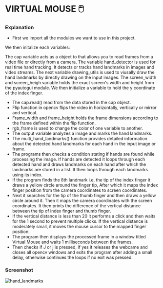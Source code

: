 <h1>VIRTUAL MOUSE 🖱️</h1>

<h3>Explanation</h3>

+ First we import all the modules we want to use in this project.

We then initalize each variables: 

  The cap variable acts as a object to that allows you to read frames from a video file or directly from a camera.
    The variable hand_detector is used for real time hand tracking. It detects or tracks hand landmarks in images and video streams.
    The next variable drawing_utils is used to viusally draw the hand landmarks by directly drawing on the input images.
    The screen_width and screen_heigh variable holds the exact screen's width and height from the pyautogui module.
    We then initialize a variable to hold the y coordinate of the index finger.

+ The cap.read() read from the data stored in the cap object.
+ Flip function in opencv flips the video in horizontally, vertically or mirror and vertical.
+ Frame_width and frame_height holds the frame dimensions according to the frame defined within the flip function.
+ rgb_frame is used to change the color of one variable to another.
+ The output variable analyzes a image and marks the hand landmarks.
+ The multi_hand_landmarks() function provides detailed information about the detected hand landmarks for each hand in the input image or frame.
+ The programs then checks a condition stating if hands are found while processing the image. If hands are detected it loops through each detected hand and draws landmarks on each hand after which the landmarks
  are stored in a list. It then loops through each landmarks using its index.
+ If the program finds the 8th landmark i.e, the tip of the index finger it draws a yellow circle around the finger tip, After which it maps the index finger position from the camera coordinates to screen coordinates.
+ Next it searches for the tip of the thumb finger and then draws a yellow circle around it. Then it maps the camera coordinates with the screen coordinates. It then prints the difference of the vertical distance
  between the tip of index finger and thumb finger.
+ If the vertical distance is less than 20 it performs a click and then waits for the 1 second to prevent multiple clicks. If the vertical distance is moderately small, it moves the mouse cursor to the mapped finger position.
+ The program then displays the processed frame in a window titled Virtual Mouse and waits 1 milliseconds between the frames.
+ Then checks if J or j is pressed, if yes it releases the webcame and closes all opencv windows and exits the program after adding a small delay, otherwise continues the loops if no exit was pressed.



<h3>Screenshot</h3>

![hand_landmarks](https://github.com/user-attachments/assets/b2df698d-7b86-4d4f-ab44-92488406fc72)
